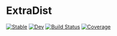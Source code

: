# ExtraDist

[![Stable](https://img.shields.io/badge/docs-stable-blue.svg)](https://Santymax98.github.io/ExtraDist.jl/stable/)
[![Dev](https://img.shields.io/badge/docs-dev-blue.svg)](https://Santymax98.github.io/ExtraDist.jl/dev/)
[![Build Status](https://github.com/Santymax98/ExtraDist.jl/actions/workflows/CI.yml/badge.svg?branch=master)](https://github.com/Santymax98/ExtraDist.jl/actions/workflows/CI.yml?query=branch%3Amaster)
[![Coverage](https://codecov.io/gh/Santymax98/ExtraDist.jl/branch/master/graph/badge.svg)](https://codecov.io/gh/Santymax98/ExtraDist.jl)
